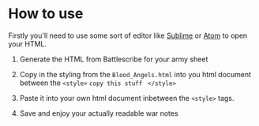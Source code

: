 # How to use

Firstly you'll need to use some sort of editor like [Sublime](https://www.sublimetext.com/) or [Atom](https://atom.io/) to open your HTML.

1. Generate the HTML from Battlescribe for your army sheet

2. Copy in the styling from the `Blood_Angels.html` into you html document between the `<style>` ```copy this stuff ``` `</style>`

3. Paste it into your own html document inbetween the `<style>` tags.
4. Save and enjoy your actually readable war notes 

